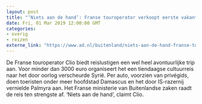 ```yaml
---
layout: post
title: "‘Niets aan de hand’: Franse touroperator verkoopt eerste vakanties naar Syrië"
date: Fri, 01 Mar 2019 12:00:00 GMT
categories: 
- overig 
- reizen 
externe_link: "https://www.ad.nl/buitenland/niets-aan-de-hand-franse-touroperator-verkoopt-eerste-vakanties-naar-syrie~acb4ba62/"
---
```


De Franse touroperator Clio biedt reislustigen een wel heel avontuurlijke trip aan. Voor minder dan 3000 euro organiseert het een tiendaagse cultuurreis naar het door oorlog verscheurde Syrië. Per auto, voorzien van privégids, doen toeristen onder meer hoofdstad Damascus en het door IS-razernij vernielde Palmyra aan. Het Franse ministerie van Buitenlandse zaken raadt de reis ten strengste af. ‘Niets aan de hand’, claimt Clio.
